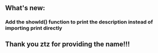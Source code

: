 ## What's new:  
### Add the showld() function to print the description instead of importing print directly

Thank you ztz for providing the name!!!
------------------------------------------------------------